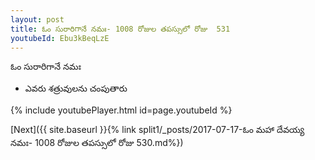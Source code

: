 ```yaml
---
layout: post
title: ఓం సురారిగానే నమః- 1008 రోజుల తపస్సులో రోజు  531
youtubeId: Ebu3kBeqLzE
---
```

 
 
 ఓం సురారిగానే నమః  
 
 -  ఎవరు శత్రువులను చంపుతారు 
 
  
 
  
 
 
 
 
 
 


{% include youtubePlayer.html id=page.youtubeId %}
 
[Next]({{ site.baseurl }}{% link  split1/_posts/2017-07-17-ఓం మహా దేవయ్య నమః- 1008 రోజుల తపస్సులో రోజు  530.md%})
 
